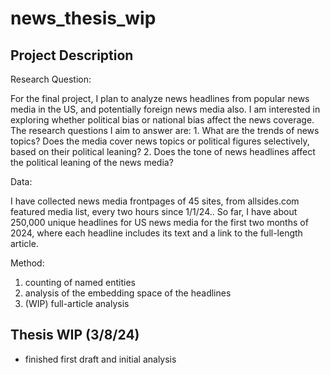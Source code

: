 # news_thesis_wip

## Project Description

Research Question:

For the final project, I plan to analyze news headlines from popular news media in the US, and potentially foreign news media also. I am interested in exploring whether political bias or national bias affect the news coverage. The research questions I aim to answer are: 1. What are the trends of news topics? Does the media cover news topics or political figures selectively, based on their political leaning?  2. Does the tone of news headlines affect the political leaning of the news media?


Data:

I have collected news media frontpages of 45 sites, from allsides.com featured media list, every two hours since 1/1/24.. So far, I have about 250,000 unique headlines for US news media for the first two months of 2024, where each headline includes its text and a link to the full-length article.


Method:
1. counting of named entities
2. analysis of the embedding space of the headlines
3. (WIP) full-article analysis


## Thesis WIP (3/8/24)
* finished first draft and initial analysis
